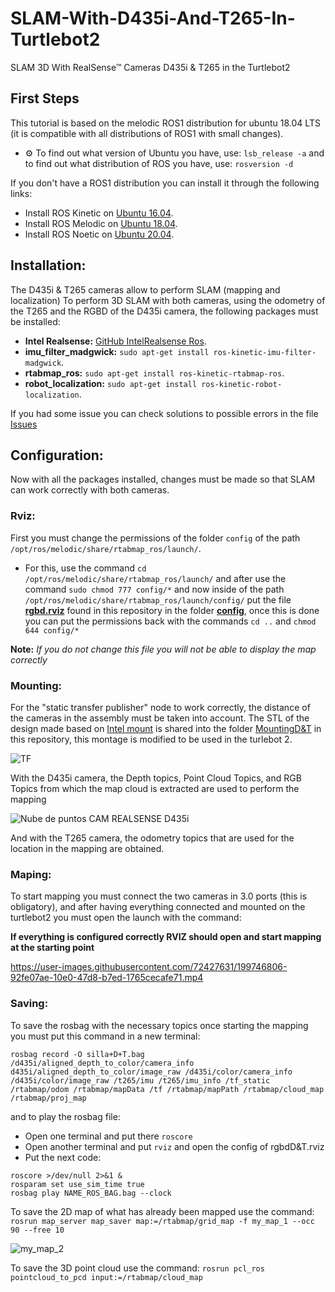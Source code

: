 # SLAM-With-D435i-And-T265-In-Turtlebot2
SLAM 3D With RealSense™ Cameras D435i &amp; T265 in the Turtlebot2

## First Steps
This tutorial is based on the melodic ROS1 distribution for ubuntu 18.04 LTS
(it is compatible with all distributions of ROS1 with small changes).

- ⚙️ To find out what version of Ubuntu you have, use: `lsb_release -a`
and to find out what distribution of ROS you have, use: `rosversion -d`

If you don't have a ROS1 distribution you can install it through the following links:
 
- Install ROS Kinetic on [Ubuntu 16.04](http://wiki.ros.org/kinetic/Installation/Ubuntu).
- Install ROS Melodic on [Ubuntu 18.04](http://wiki.ros.org/melodic/Installation/Ubuntu).
- Install ROS Noetic on [Ubuntu 20.04](http://wiki.ros.org/noetic/Installation/Ubuntu). 

## Installation:
The D435i & T265 cameras allow to perform SLAM (mapping and localization) To perform 3D SLAM with both cameras, using the odometry of the T265 and the RGBD of the D435i camera, the following packages must be installed: 

- **Intel Realsense:** [GitHub IntelRealsense Ros](https://github.com/IntelRealSense/realsense-ros/tree/ros1-legacy).
- **imu_filter_madgwick:** ```sudo apt-get install ros-kinetic-imu-filter-madgwick```.
- **rtabmap_ros:** ```sudo apt-get install ros-kinetic-rtabmap-ros```.
- **robot_localization:** ```sudo apt-get install ros-kinetic-robot-localization```.

If you had some issue you can check solutions to possible errors in the file [Issues](/Issues.md)

## Configuration:
Now with all the packages installed, changes must be made so that SLAM can work correctly with both cameras.

### Rviz:
First you must change the permissions of the folder `config` of the path `/opt/ros/melodic/share/rtabmap_ros/launch/`.

- For this, use the command `cd /opt/ros/melodic/share/rtabmap_ros/launch/` and after use the command `sudo chmod 777 config/*` and now inside of the path `/opt/ros/melodic/share/rtabmap_ros/launch/config/` put the file **[rgbd.rviz](config/rgbd.rviz)** found in this repository in the folder [**config**](config), once this is done you can put the permissions back with the commands `cd ..` and `chmod 644 config/*`

**Note:** _If you do not change this file you will not be able to display the map correctly_



### Mounting:

For the "static transfer publisher" node to work correctly, the distance of the cameras in the assembly must be taken into account.
The STL of the design made based on [Intel mount](https://github.com/IntelRealSense/realsense-ros/blob/dd97d1ff5b428b06d268c8eb8516d1e4a8bc24a4/realsense2_camera/meshes/mount_t265_d435.stl) is shared into the folder [MountingD&T](MountingD&T/MountingD435i&T265.stl) in this repository, this montage is modified to be used in the turlebot 2.


![TF](https://user-images.githubusercontent.com/72427631/199650200-2b55a6b4-60c0-486c-909e-c3cdc45cecca.png)



With the D435i camera, the Depth topics, Point Cloud Topics, and RGB Topics from which the map cloud is extracted are used to perform the mapping

![Nube de puntos CAM REALSENSE D435i](https://user-images.githubusercontent.com/72427631/199648223-b0eb740d-a4ee-4bc2-b6e4-ca33e2e8b9be.gif)

And with the T265 camera, the odometry topics that are used for the location in the mapping are obtained.


### Maping:

To start mapping you must connect the two cameras in 3.0 ports (this is obligatory), and after having everything connected and mounted on the turtlebot2 you must open the launch with the command:


**If everything is configured correctly RVIZ should open and start mapping at the starting point**





https://user-images.githubusercontent.com/72427631/199746806-92fe07ae-10e0-47d8-b7ed-1765cecafe71.mp4



### Saving:

To save the rosbag with the necessary topics once starting the mapping you must put this command in a new terminal:

```
rosbag record -O silla+D+T.bag /d435i/aligned_depth_to_color/camera_info  d435i/aligned_depth_to_color/image_raw /d435i/color/camera_info /d435i/color/image_raw /t265/imu /t265/imu_info /tf_static /rtabmap/odom /rtabmap/mapData /tf /rtabmap/mapPath /rtabmap/cloud_map /rtabmap/proj_map 
```

and to play the rosbag file:
 - Open one terminal and put there `roscore`
 - Open another terminal and put `rviz` and open the config of rgbdD&T.rviz
 - Put the next code:

```
roscore >/dev/null 2>&1 &
rosparam set use_sim_time true
rosbag play NAME_ROS_BAG.bag --clock
```

To save the 2D map of what has already been mapped use the command:
`rosrun map_server map_saver map:=/rtabmap/grid_map -f my_map_1 --occ 90 --free 10`

![my_map_2](https://user-images.githubusercontent.com/72427631/199769783-8bfb7d54-93d4-432d-b32f-eced447b134f.jpg)

To save the 3D point cloud use the command:
`rosrun pcl_ros pointcloud_to_pcd input:=/rtabmap/cloud_map`
